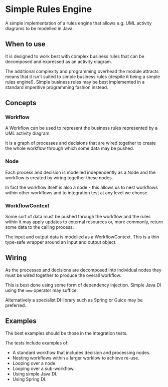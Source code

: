# Simple Rules Engine
A simple implementation of a rules engine that allows e.g. UML activity diagrams to be modelled in Java.

## When to use
It is designed to work best with complex business rules that can be decomposed and expressed as an activity diagram.

The additional complexity and programming overhead the module attracts means that it isn't suited to simple business rules (despite it being a simple rules engine!). Simple business rules may be best implemented in a standard imperitive programming fashion instead.


## Concepts
### Workflow
A Workflow can be used to represent the business rules represented by a UML activity diagram.

It is a graph of processes and decisions that are wired together to create the whole workflow through which some data may be pushed.

### Node
Each process and decision is modelled independently as a Node and the workflow is created by wiring together these nodes.

In fact the workflow itself is also a node - this allows us to nest workflows within other workflows and to integration test at any level we choose.

### WorkflowContext
Some sort of data must be pushed through the workflow and the rules within it may apply updates to external resources or, more commonly, return some data to the calling process.

The input and output data is modelled as a WorkflowContext. This is a thin type-safe wrapper around an input and output object.

## Wiring
As the processes and decisions are decomposed into individual nodes they must be wired together to produce the overall workflow.

This is best done using some form of dependency injection. Simple Java DI using the `new` operator may suffice.

Alternatively a specialist DI library such as Spring or Guice may be preferred.

## Examples
The best examples should be those in the integration tests.

The tests include examples of:
* A standard workflow that includes decision and processing nodes.
* Nesting workflows within a larger worklow to achieve re-use.
* Looping over a node.
* Looping over a sub-workflow.
* Using simple Java DI.
* Using Spring DI.